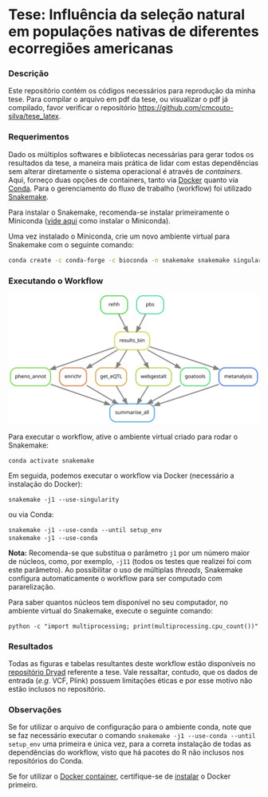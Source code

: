 # Tese: Influência da seleção natural em populações nativas de diferentes ecorregiões americanas

### Descrição

Este repositório contém os códigos necessários para reprodução da minha tese.
Para compilar o arquivo em pdf da tese, ou visualizar o pdf já compilado, favor verificar o repositório https://github.com/cmcouto-silva/tese_latex.

### Requerimentos

Dado os múltiplos softwares e bibliotecas necessárias para gerar todos os resultados da tese, a maneira mais prática de lidar com estas dependências sem alterar diretamente o sistema operacional é através de *containers*. 
Aqui, forneço duas opções de containers, tanto via [Docker](https://hub.docker.com/repository/docker/cmcoutosilva/tese) quanto via [Conda](https://docs.conda.io/en/latest/). Para o gerenciamento do fluxo de trabalho (workflow) foi utilizado [Snakemake](https://snakemake.readthedocs.io/en/stable/).

Para instalar o Snakemake, recomenda-se instalar primeiramente o Miniconda ([vide aqui](https://docs.conda.io/en/latest/miniconda.html) como instalar o Miniconda).

Uma vez instalado o Miniconda, crie um novo ambiente virtual para Snakemake com o seguinte comando:

```bash
conda create -c conda-forge -c bioconda -n snakemake snakemake singularity -y
```

### Executando o Workflow

![alt text](dag.svg)

Para executar o workflow, ative o ambiente virtual criado para rodar o Snakemake:

    conda activate snakemake

Em seguida, podemos executar o workflow via Docker (necessário a instalação do Docker):

    snakemake -j1 --use-singularity

ou via Conda:

```
snakemake -j1 --use-conda --until setup_env
snakemake -j1 --use-conda
```

**Nota:** Recomenda-se que substitua o parâmetro `j1` por um número maior de núcleos, como, por exemplo, `-j11` (todos os testes que realizei foi com este parâmetro). Ao possibilitar o uso de múltiplas _threads_, Snakemake configura automaticamente o workflow para ser computado com pararelização.

Para saber quantos núcleos tem disponível no seu computador, no ambiente virtual do Snakemake, execute o seguinte comando:

    python -c "import multiprocessing; print(multiprocessing.cpu_count())"

### Resultados

Todas as figuras e tabelas resultantes deste workflow estão disponíveis no [repositório Dryad](#) referente a tese. Vale ressaltar, contudo,
que os dados de entrada (_e.g._ VCF, Plink) possuem limitações éticas e por esse motivo não estão inclusos no repositório. 

### Observações

Se for utilizar o arquivo de configuração para o ambiente conda, note que se faz necessário executar o comando `snakemake -j1 --use-conda --until setup_env` uma primeira e única vez, para a correta instalação de todas as dependências do workflow, visto que há pacotes do R não inclusos nos repositórios do Conda.

Se for utilizar o [Docker container](https://hub.docker.com/repository/docker/cmcoutosilva/tese), certifique-se de [instalar](https://docs.docker.com/get-docker/) o Docker primeiro.
